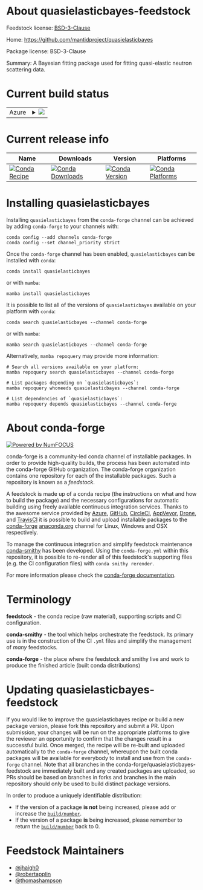 About quasielasticbayes-feedstock
=================================

Feedstock license: [BSD-3-Clause](https://github.com/conda-forge/quasielasticbayes-feedstock/blob/main/LICENSE.txt)

Home: https://github.com/mantidproject/quasielasticbayes

Package license: BSD-3-Clause

Summary: A Bayesian fitting package used for fitting quasi-elastic neutron scattering data.

Current build status
====================


<table>
    
  <tr>
    <td>Azure</td>
    <td>
      <details>
        <summary>
          <a href="https://dev.azure.com/conda-forge/feedstock-builds/_build/latest?definitionId=22039&branchName=main">
            <img src="https://dev.azure.com/conda-forge/feedstock-builds/_apis/build/status/quasielasticbayes-feedstock?branchName=main">
          </a>
        </summary>
        <table>
          <thead><tr><th>Variant</th><th>Status</th></tr></thead>
          <tbody><tr>
              <td>linux_64_numpy2.0python3.10.____cpython</td>
              <td>
                <a href="https://dev.azure.com/conda-forge/feedstock-builds/_build/latest?definitionId=22039&branchName=main">
                  <img src="https://dev.azure.com/conda-forge/feedstock-builds/_apis/build/status/quasielasticbayes-feedstock?branchName=main&jobName=linux&configuration=linux%20linux_64_numpy2.0python3.10.____cpython" alt="variant">
                </a>
              </td>
            </tr><tr>
              <td>osx_64_numpy2.0python3.10.____cpython</td>
              <td>
                <a href="https://dev.azure.com/conda-forge/feedstock-builds/_build/latest?definitionId=22039&branchName=main">
                  <img src="https://dev.azure.com/conda-forge/feedstock-builds/_apis/build/status/quasielasticbayes-feedstock?branchName=main&jobName=osx&configuration=osx%20osx_64_numpy2.0python3.10.____cpython" alt="variant">
                </a>
              </td>
            </tr><tr>
              <td>osx_arm64_numpy2.0python3.10.____cpython</td>
              <td>
                <a href="https://dev.azure.com/conda-forge/feedstock-builds/_build/latest?definitionId=22039&branchName=main">
                  <img src="https://dev.azure.com/conda-forge/feedstock-builds/_apis/build/status/quasielasticbayes-feedstock?branchName=main&jobName=osx&configuration=osx%20osx_arm64_numpy2.0python3.10.____cpython" alt="variant">
                </a>
              </td>
            </tr><tr>
              <td>win_64_numpy2.0python3.10.____cpython</td>
              <td>
                <a href="https://dev.azure.com/conda-forge/feedstock-builds/_build/latest?definitionId=22039&branchName=main">
                  <img src="https://dev.azure.com/conda-forge/feedstock-builds/_apis/build/status/quasielasticbayes-feedstock?branchName=main&jobName=win&configuration=win%20win_64_numpy2.0python3.10.____cpython" alt="variant">
                </a>
              </td>
            </tr>
          </tbody>
        </table>
      </details>
    </td>
  </tr>
</table>

Current release info
====================

| Name | Downloads | Version | Platforms |
| --- | --- | --- | --- |
| [![Conda Recipe](https://img.shields.io/badge/recipe-quasielasticbayes-green.svg)](https://anaconda.org/conda-forge/quasielasticbayes) | [![Conda Downloads](https://img.shields.io/conda/dn/conda-forge/quasielasticbayes.svg)](https://anaconda.org/conda-forge/quasielasticbayes) | [![Conda Version](https://img.shields.io/conda/vn/conda-forge/quasielasticbayes.svg)](https://anaconda.org/conda-forge/quasielasticbayes) | [![Conda Platforms](https://img.shields.io/conda/pn/conda-forge/quasielasticbayes.svg)](https://anaconda.org/conda-forge/quasielasticbayes) |

Installing quasielasticbayes
============================

Installing `quasielasticbayes` from the `conda-forge` channel can be achieved by adding `conda-forge` to your channels with:

```
conda config --add channels conda-forge
conda config --set channel_priority strict
```

Once the `conda-forge` channel has been enabled, `quasielasticbayes` can be installed with `conda`:

```
conda install quasielasticbayes
```

or with `mamba`:

```
mamba install quasielasticbayes
```

It is possible to list all of the versions of `quasielasticbayes` available on your platform with `conda`:

```
conda search quasielasticbayes --channel conda-forge
```

or with `mamba`:

```
mamba search quasielasticbayes --channel conda-forge
```

Alternatively, `mamba repoquery` may provide more information:

```
# Search all versions available on your platform:
mamba repoquery search quasielasticbayes --channel conda-forge

# List packages depending on `quasielasticbayes`:
mamba repoquery whoneeds quasielasticbayes --channel conda-forge

# List dependencies of `quasielasticbayes`:
mamba repoquery depends quasielasticbayes --channel conda-forge
```


About conda-forge
=================

[![Powered by
NumFOCUS](https://img.shields.io/badge/powered%20by-NumFOCUS-orange.svg?style=flat&colorA=E1523D&colorB=007D8A)](https://numfocus.org)

conda-forge is a community-led conda channel of installable packages.
In order to provide high-quality builds, the process has been automated into the
conda-forge GitHub organization. The conda-forge organization contains one repository
for each of the installable packages. Such a repository is known as a *feedstock*.

A feedstock is made up of a conda recipe (the instructions on what and how to build
the package) and the necessary configurations for automatic building using freely
available continuous integration services. Thanks to the awesome service provided by
[Azure](https://azure.microsoft.com/en-us/services/devops/), [GitHub](https://github.com/),
[CircleCI](https://circleci.com/), [AppVeyor](https://www.appveyor.com/),
[Drone](https://cloud.drone.io/welcome), and [TravisCI](https://travis-ci.com/)
it is possible to build and upload installable packages to the
[conda-forge](https://anaconda.org/conda-forge) [anaconda.org](https://anaconda.org/)
channel for Linux, Windows and OSX respectively.

To manage the continuous integration and simplify feedstock maintenance
[conda-smithy](https://github.com/conda-forge/conda-smithy) has been developed.
Using the ``conda-forge.yml`` within this repository, it is possible to re-render all of
this feedstock's supporting files (e.g. the CI configuration files) with ``conda smithy rerender``.

For more information please check the [conda-forge documentation](https://conda-forge.org/docs/).

Terminology
===========

**feedstock** - the conda recipe (raw material), supporting scripts and CI configuration.

**conda-smithy** - the tool which helps orchestrate the feedstock.
                   Its primary use is in the construction of the CI ``.yml`` files
                   and simplify the management of *many* feedstocks.

**conda-forge** - the place where the feedstock and smithy live and work to
                  produce the finished article (built conda distributions)


Updating quasielasticbayes-feedstock
====================================

If you would like to improve the quasielasticbayes recipe or build a new
package version, please fork this repository and submit a PR. Upon submission,
your changes will be run on the appropriate platforms to give the reviewer an
opportunity to confirm that the changes result in a successful build. Once
merged, the recipe will be re-built and uploaded automatically to the
`conda-forge` channel, whereupon the built conda packages will be available for
everybody to install and use from the `conda-forge` channel.
Note that all branches in the conda-forge/quasielasticbayes-feedstock are
immediately built and any created packages are uploaded, so PRs should be based
on branches in forks and branches in the main repository should only be used to
build distinct package versions.

In order to produce a uniquely identifiable distribution:
 * If the version of a package **is not** being increased, please add or increase
   the [``build/number``](https://docs.conda.io/projects/conda-build/en/latest/resources/define-metadata.html#build-number-and-string).
 * If the version of a package **is** being increased, please remember to return
   the [``build/number``](https://docs.conda.io/projects/conda-build/en/latest/resources/define-metadata.html#build-number-and-string)
   back to 0.

Feedstock Maintainers
=====================

* [@jhaigh0](https://github.com/jhaigh0/)
* [@robertapplin](https://github.com/robertapplin/)
* [@thomashampson](https://github.com/thomashampson/)

